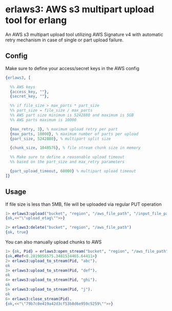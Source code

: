 # erlaws3: AWS s3 multipart upload tool for erlang #

An AWS s3 multipart upload tool utilizing AWS Signature v4 with automatic retry mechanism in case of single or part upload failure.

## Config ##

Make sure to define your access/secret keys in the AWS config

```erlang
{erlaws3, [

  %% AWS keys
  {access_key, ""},
  {secret_key, ""},

  %% if file_size > max_parts * part_size
  %% part_size = file_size / max_parts
  %% AWS part size minimum is 5242880 and maximum is 5GB
  %% AWS parts maximum is 10000

  {max_retry, 3}, % maximum upload retry per part
  {max_parts, 10000}, % maximum number of parts per upload
  {part_size, 5242880}, % multipart split size

  {chunk_size, 1048576}, % file stream chunk size in memory

  %% Make sure to define a reasonable upload timeout
  %% based on the part_size and max_retry parameters

  {part_upload_timeout, 60000} % multipart upload timeout
]}
```

## Usage ##

If file size is less than 5MB, file will be uploaded via regular PUT operation

```erlang
1> erlaws3:upload("bucket", "region", "/aws_file_path", "/input_file_path")
{ok,<<"\"upload_etag\"">>}

2> erlaws3:delete("bucket", "region", "/aws_file_path")
{ok, true}
```

You can also manually upload chunks to AWS

```erlang
1> {ok, Pid} = erlaws3:open_stream("bucket", "region", "/aws_file_path", 10).
{ok,#Ref<0.2819056575.3481534465.64411>}
2> erlaws3:upload_to_stream(Pid, "abc").
ok
3> erlaws3:upload_to_stream(Pid, "def").
ok
4> erlaws3:upload_to_stream(Pid, "ghi").
ok
5> erlaws3:upload_to_stream(Pid, "j").
ok
6> erlaws3:close_stream(Pid).
{ok,<<"\"79b7c0e419a42d3cf53b8d6e959c5259\"">>}
```